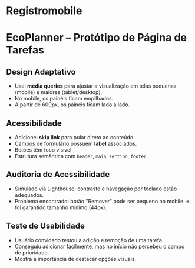 # Registromobile
# EcoPlanner – Protótipo de Página de Tarefas

## Design Adaptativo
- Usei **media queries** para ajustar a visualização em telas pequenas (mobile) e maiores (tablet/desktop).
- No mobile, os painéis ficam empilhados.
- A partir de 600px, os painéis ficam lado a lado.

## Acessibilidade
- Adicionei **skip link** para pular direto ao conteúdo.
- Campos de formulário possuem **label** associados.
- Botões têm foco visível.
- Estrutura semântica com `header`, `main`, `section`, `footer`.

## Auditoria de Acessibilidade
- Simulado via Lighthouse: contraste e navegação por teclado estão adequados.
- Problema encontrado: botão "Remover" pode ser pequeno no mobile → foi garantido tamanho mínimo (44px).

## Teste de Usabilidade
- Usuário convidado testou a adição e remoção de uma tarefa.
- Conseguiu adicionar facilmente, mas no início não percebeu o campo de prioridade.
- Mostra a importância de destacar opções visuais.
